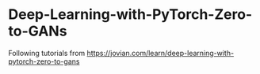 # Deep-Learning-with-PyTorch-Zero-to-GANs
Following tutorials from https://jovian.com/learn/deep-learning-with-pytorch-zero-to-gans
